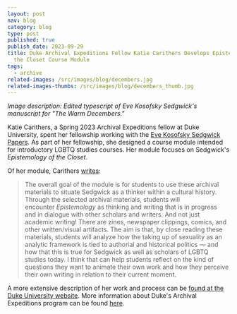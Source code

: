 ```yaml
---
layout: post
nav: blog
category: blog
type: post
published: true
publish_date: 2023-09-29
title: Duke Archival Expeditions Fellow Katie Carithers Develops Epistemology of
  the Closet Course Module
tags:
  - archive
related-images: /src/images/blog/decembers.jpg
related-images-thumbs: /src/images/blog/decembers_thumb.jpg
---
```

*I﻿mage description: Edited typescript of Eve Kosofsky Sedgwick's manuscript for "The Warm Decembers."*

K﻿atie Carithers, a Spring 2023 Archival Expeditions fellow at Duke University, spent her fellowship working with the [Eve Kosofsky Sedgwick Papers](https://archives.lib.duke.edu/catalog/sedgwickevekosofsky). As part of her fellowship, she designed a course module intended for introductory LGBTQ studies courses. Her module focuses on Sedgwick's *Epistemology of the Closet*.

Of her module, Carithers [writes](https://blogs.library.duke.edu/rubenstein/2023/09/28/archival-expeditions-carithers/): 



> The overall goal of the module is for students to use these archival materials to situate Sedgwick as a thinker within a cultural history. Through the selected archival materials, students will encounter *Epistemology* as thinking and writing that is in progress and in dialogue with other scholars and writers. And not just academic writing! There are zines, newspaper clippings, comics, and other written/visual artifacts. The aim is that, by close reading these materials, students will analyze how the taking up of sexuality as an analytic framework is tied to authorial and historical politics — and how that this is true for Sedgwick as well as scholars of LGBTQ studies today. I think that can help students reflect on the kind of questions they want to animate their own work and how they perceive their own writing in relation to their current moment.

A﻿ more extensive description of her work and process can be [found at the Duke University website](https://blogs.library.duke.edu/rubenstein/2023/09/28/archival-expeditions-carithers/). More information about Duke's Archival Expeditions program can be found [here](https://library.duke.edu/rubenstein/instruction/archival-expeditions).